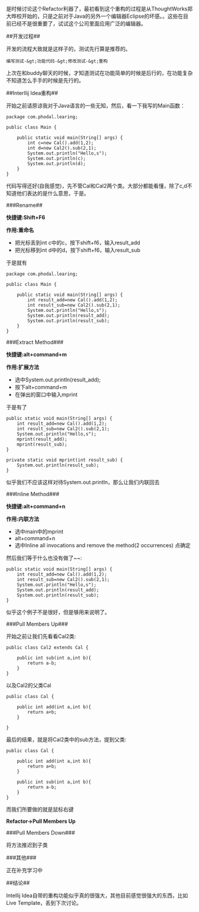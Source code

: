 是时候讨论这个Refactor利器了，最初看到这个重构的过程是从ThoughtWorks郑大晔校开始的，只是之前对于Java的另外一个编辑器Eclipse的坏感。。这些在目前已经不是很重要了，试试这个公司里面应用广泛的编辑器。

##开发过程##

开发的流程大致就是这样子的，测试先行算是推荐的。

    编写测试-&gt;功能代码-&gt;修改测试-&gt;重构
    
上次在和buddy聊天的时候，才知道测试在功能简单的时候是后行的，在功能复杂不知道怎么手手的时候是先行的。

##Interllij Idea重构##

开始之前请原谅我对于Java语言的一些无知，然后，看一下我写的Main函数：

	package com.phodal.learing;

	public class Main {

    	public static void main(String[] args) {
        	int c=new Cal().add(1,2);
        	int d=new Cal2().sub(2,1);
        	System.out.println("Hello,s");
        	System.out.println(c);
        	System.out.println(d);
    	}
	}
	
代码写得还好(自我感觉)，先不管Cal和Cal2两个类。大部分都能看懂，除了c,d不知道他们表达的是什么意思，于是。

###Rename##

**快捷键:Shift+F6**

**作用:重命名**

 - 把光标丢到int c中的c，按下shift+f6，输入result_add
 - 把光标移到int d中的d，按下shift+f6，输入result_sub

于是就有

	package com.phodal.learing;

	public class Main {

    	public static void main(String[] args) {
        	int result_add=new Cal().add(1,2);
        	int result_sub=new Cal2().sub(2,1);
        	System.out.println("Hello,s");
        	System.out.println(result_add);
        	System.out.println(result_sub);
    	}
	}
	
	
###Extract Method###

**快捷键:alt+command+m**

**作用:扩展方法**

- 选中System.out.println(result_add);
- 按下alt+command+m
- 在弹出的窗口中输入mprint

于是有了

    public static void main(String[] args) {
        int result_add=new Cal().add(1,2);
        int result_sub=new Cal2().sub(2,1);
        System.out.println("Hello,s");
        mprint(result_add);
        mprint(result_sub);
    }

    private static void mprint(int result_sub) {
        System.out.println(result_sub);
    }
    
似乎我们不应该这样对待System.out.println，那么让我们内联回去

###Inline Method###

**快捷键:alt+command+n**

**作用:内联方法**

- 选中main中的mprint
- alt+command+n
- 选中Inline all invocations and remove the method(2 occurrences) 点确定

然后我们等于什么也没有做了~~: 


    public static void main(String[] args) {
        int result_add=new Cal().add(1,2);
        int result_sub=new Cal2().sub(2,1);
        System.out.println("Hello,s");
        System.out.println(result_add);
        System.out.println(result_sub);
    }

似乎这个例子不是很好，但是够用来说明了。

###Pull Members Up###

开始之前让我们先看看Cal2类:

	public class Cal2 extends Cal {

    	public int sub(int a,int b){
        	return a-b;
   		}
	}
	
以及Cal2的父类Cal

	public class Cal {

    	public int add(int a,int b){
        	return a+b;
    	}

	}
	
最后的结果，就是将Cal2类中的sub方法，提到父类:

	public class Cal {

    	public int add(int a,int b){
        	return a+b;
    	}

    	public int sub(int a,int b){
        	return a-b;
    	}
	}
	
而我们所要做的就是鼠标右键

**Refactor-&gt;Pull Members Up**

###Pull Members Down###

将方法推迟到子类



###其他###

正在补充学习中

##结论##

Intellij Idea自带的重构功能似乎真的很强大，其他目前感觉很强大的东西，比如Live Template，丢到下次讨论。
